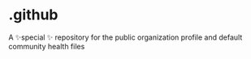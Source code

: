 # .github
A ✨special ✨ repository for the public organization profile and default community health files

